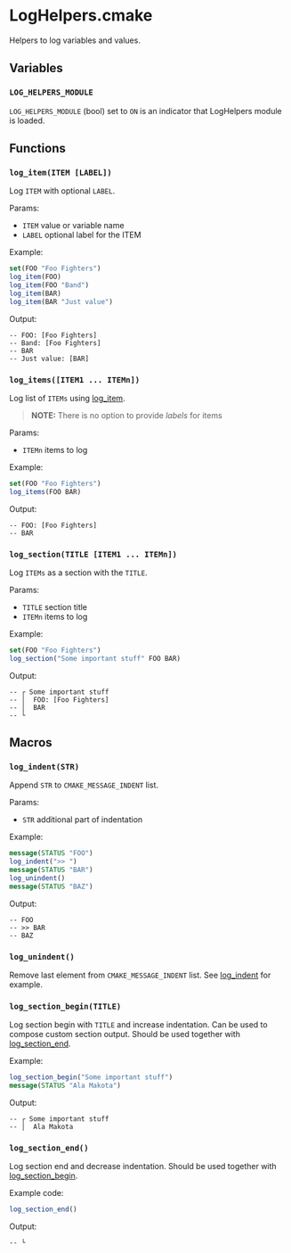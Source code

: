 # LogHelpers.cmake #

Helpers to log variables and values.


## Variables ##

### `LOG_HELPERS_MODULE` ###

`LOG_HELPERS_MODULE` (bool) set to `ON` is an indicator that LogHelpers module
is loaded.


## Functions ##

### `log_item(ITEM [LABEL])` ###

Log `ITEM` with optional `LABEL`.

Params:

* `ITEM`   value or variable name
* `LABEL`  optional label for the ITEM

Example:

```CMake
set(FOO "Foo Fighters")
log_item(FOO)
log_item(FOO "Band")
log_item(BAR)
log_item(BAR "Just value")
```

Output:

```text
-- FOO: [Foo Fighters]
-- Band: [Foo Fighters]
-- BAR
-- Just value: [BAR]
```

### `log_items([ITEM1 ... ITEMn])` ###

Log list of `ITEMs` using [log_item](#log_itemitem-label).

> **NOTE:** There is no option to provide *labels* for items

Params:

* `ITEMn`  items to log

Example:

```CMake
set(FOO "Foo Fighters")
log_items(FOO BAR)
```

Output:

```text
-- FOO: [Foo Fighters]
-- BAR
```

### `log_section(TITLE [ITEM1 ... ITEMn])` ###

Log `ITEMs` as a section with the `TITLE`.

Params:

* `TITLE`  section title
* `ITEMn`  items to log

Example:

```CMake
set(FOO "Foo Fighters")
log_section("Some important stuff" FOO BAR)
```

Output:

```text
-- ┌ Some important stuff
-- │  FOO: [Foo Fighters]
-- │  BAR
-- └
```


## Macros ##

### `log_indent(STR)` ###

Append `STR` to `CMAKE_MESSAGE_INDENT` list.

Params:

* `STR`  additional part of indentation

Example:

```CMake
message(STATUS "FOO")
log_indent(">> ")
message(STATUS "BAR")
log_unindent()
message(STATUS "BAZ")
```

Output:

```text
-- FOO
-- >> BAR
-- BAZ
```

### `log_unindent()` ###

Remove last element from `CMAKE_MESSAGE_INDENT` list.
See [log_indent](#log_indentstr) for example.


### `log_section_begin(TITLE)` ###

Log section begin with `TITLE` and increase indentation.
Can be used to compose custom section output.
Should be used together with [log_section_end](#log_section_end).

Example:

```CMake
log_section_begin("Some important stuff")
message(STATUS "Ala Makota")
```

Output:

```text
-- ┌ Some important stuff
-- │  Ala Makota
```


### `log_section_end()` ###

Log section end and decrease indentation.
Should be used together with [log_section_begin](#log_section_begintitle).

Example code:

```CMake
log_section_end()
```

Output:

```text
-- └
```
